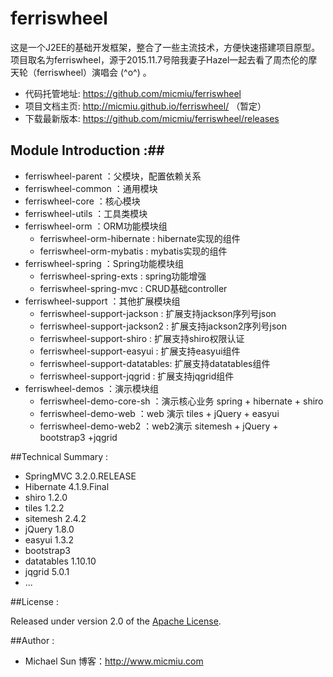# ferriswheel #

这是一个J2EE的基础开发框架，整合了一些主流技术，方便快速搭建项目原型。
项目取名为ferriswheel，源于2015.11.7号陪我妻子Hazel一起去看了周杰伦的摩天轮（ferriswheel）演唱会 (^o^) 。

* 代码托管地址: https://github.com/micmiu/ferriswheel
* 项目文档主页: http://micmiu.github.io/ferriswheel/ （暂定）
* 下载最新版本: https://github.com/micmiu/ferriswheel/releases

## Module Introduction :##

* ferriswheel-parent  	：父模块，配置依赖关系
* ferriswheel-common  	：通用模块
* ferriswheel-core	  	：核心模块
* ferriswheel-utils   	：工具类模块
* ferriswheel-orm   	：ORM功能模块组
	* ferriswheel-orm-hibernate 	: hibernate实现的组件
	* ferriswheel-orm-mybatis 		: mybatis实现的组件
* ferriswheel-spring   	：Spring功能模块组
	* ferriswheel-spring-exts		: spring功能增强
	* ferriswheel-spring-mvc		: CRUD基础controller
* ferriswheel-support	：其他扩展模块组
	* ferriswheel-support-jackson	: 扩展支持jackson序列号json
	* ferriswheel-support-jackson2	: 扩展支持jackson2序列号json
	* ferriswheel-support-shiro		: 扩展支持shiro权限认证
	* ferriswheel-support-easyui	: 扩展支持easyui组件
	* ferriswheel-support-datatables: 扩展支持datatables组件
	* ferriswheel-support-jqgrid 	: 扩展支持jqgrid组件
* ferriswheel-demos		：演示模块组
	* ferriswheel-demo-core-sh	：演示核心业务 spring + hibernate + shiro
	* ferriswheel-demo-web		：web 演示 tiles + jQuery + easyui
	* ferriswheel-demo-web2		：web2演示 sitemesh + jQuery + bootstrap3 +jqgrid

##Technical Summary :

* SpringMVC 3.2.0.RELEASE
* Hibernate 4.1.9.Final
* shiro 1.2.0
* tiles 1.2.2
* sitemesh 2.4.2
* jQuery 1.8.0
* easyui 1.3.2
* bootstrap3
* datatables 1.10.10
* jqgrid 5.0.1
* ...

##License :

Released under version 2.0 of the [Apache License].

[Apache License]: http://www.apache.org/licenses/LICENSE-2.0

##Author :
* Michael Sun 博客：http://www.micmiu.com